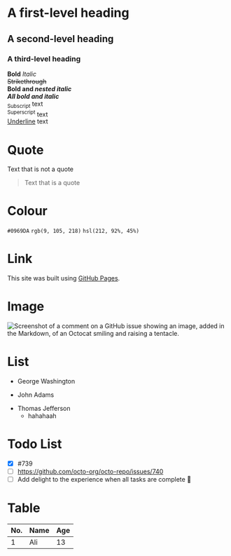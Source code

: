 # A first-level heading
## A second-level heading
### A third-level heading
**Bold**
_Italic_  
~~Strikethrough~~  
**Bold and _nested italic_**  
***All bold and italic***  
<sub>Subscript</sub> text  
<sup>Superscript</sup> text  
<ins>Underline</ins> text  

# Quote
Text that is not a quote
> Text that is a quote

# Colour
`#0969DA`
`rgb(9, 105, 218)`
`hsl(212, 92%, 45%)`

# Link
This site was built using [GitHub Pages](https://pages.github.com/).

# Image
![Screenshot of a comment on a GitHub issue showing an image, added in the Markdown, of an Octocat smiling and raising a tentacle.](https://myoctocat.com/assets/images/base-octocat.svg)

# List
- George Washington
* John Adams
+ Thomas Jefferson
  - hahahaah

# Todo List
- [X] #739
- [ ] https://github.com/octo-org/octo-repo/issues/740
- [ ] Add delight to the experience when all tasks are complete :tada:

# Table
| No. | Name | Age |
| --- | --- | --- |
| 1 | Ali | 13 |
